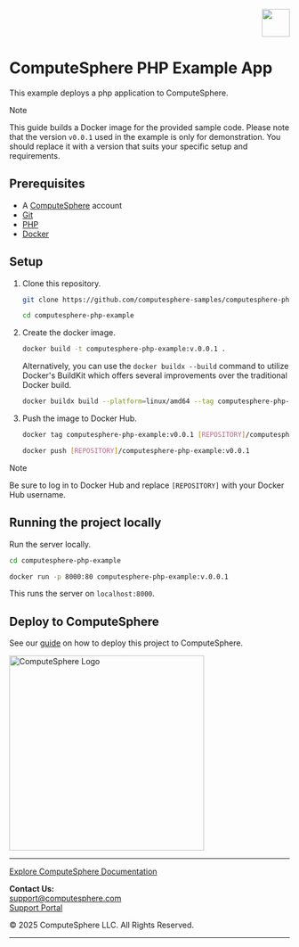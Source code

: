 <p align="right">
    <a href="https://computesphere.com/"><img src="https://pepublicassets.blob.core.windows.net/public-assets/computesphere-favicon.svg" width="50px" /></a>
</p>

# ComputeSphere PHP Example App

This example deploys a php application to ComputeSphere.

> [!NOTE]
> This guide builds a Docker image for the provided sample code. Please note that the version `v0.0.1` used in the example is only for demonstration. You should replace it with a version that suits your specific setup and requirements.

## Prerequisites

-   A [ComputeSphere](https://computesphere.com) account
-   [Git](https://git-scm.com/downloads)
-   [PHP](https://www.php.net)
-   [Docker](https://docs.docker.com/engine/install/)

## Setup

1. Clone this repository.

   ```bash
   git clone https://github.com/computesphere-samples/computesphere-php-example.git

   cd computesphere-php-example
   ```

2. Create the docker image.

   ```bash
   docker build -t computesphere-php-example:v.0.0.1 .
   ```

   Alternatively, you can use the `docker buildx --build` command to utilize Docker's BuildKit which offers several improvements over the traditional Docker build.

   ```bash
   docker buildx build --platform=linux/amd64 --tag computesphere-php-example:v0.0.1 .
   ```

3. Push the image to Docker Hub.

   ```bash
   docker tag computesphere-php-example:v0.0.1 [REPOSITORY]/computesphere-php-example:v0.0.1

   docker push [REPOSITORY]/computesphere-php-example:v0.0.1
   ```

> [!NOTE]
> Be sure to log in to Docker Hub and replace `[REPOSITORY]` with your Docker Hub username.

## Running the project locally

Run the server locally.

```bash
cd computesphere-php-example

docker run -p 8000:80 computesphere-php-example:v.0.0.1
```

This runs the server on `localhost:8000`.

## Deploy to ComputeSphere

<!-- Add a link to the blog once published -->

See our [guide](https://docs.computesphere.com/docs/getting-started/quickstart/getting-started-with-php) on how to deploy this project to ComputeSphere.

<!-- Check if this is the right link to the dashboard -->

<a href="https://console.computesphere.com"> <img src="https://pepublicassets.blob.core.windows.net/public-assets/computesphere-full-logo.png" width="350px" alt="ComputeSphere Logo"> </a>

---
[Explore ComputeSphere Documentation](https://docs.computesphere.com)

**Contact Us:**  
[support@computesphere.com](mailto:support@computesphere.com)  
[Support Portal](https://support.computesphere.com/portal)

&copy; 2025 ComputeSphere LLC. All Rights Reserved.

---
